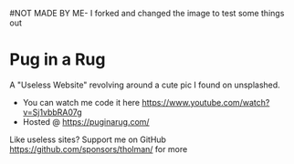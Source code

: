 #NOT MADE BY ME- I forked and changed the image to test some things out
# Pug in a Rug

A "Useless Website" revolving around a cute pic I found on unsplashed.

- You can watch me code it here https://www.youtube.com/watch?v=Sj1vbbRA07g
- Hosted @ https://puginarug.com/

Like useless sites? Support me on GitHub https://github.com/sponsors/tholman/ for more

